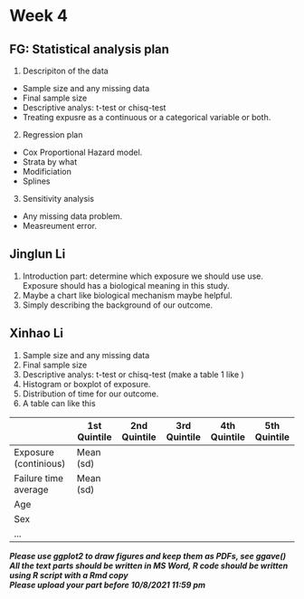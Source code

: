 # Week 4

## FG: Statistical analysis plan

1. Descripiton of the data
  - Sample size and any missing data 
  - Final sample size
  - Descriptive analys: t-test or chisq-test
  - Treating expusre as a continuous or a categorical variable or both.
2. Regression plan
  - Cox Proportional Hazard model.
  - Strata by what
  - Modificiation
  - Splines

3. Sensitivity analysis
  - Any missing data problem.
  - Measreument error.

## Jinglun Li

1. Introduction part: determine which exposure we should use use. Exposure should has a biological meaning in this study. 
2. Maybe a chart like biological mechanism maybe helpful.
3. Simply describing the background of our outcome. 

## Xinhao Li

1. Sample size and any missing data 
2. Final sample size
3. Descriptive analys: t-test or chisq-test (make a table 1 like )
4. Histogram or boxplot of exposure. 
5. Distribution of time for our outcome.
6. A table can like this  

|                     |1st Quintile| 2nd Quintile| 3rd Quintile| 4th Quintile| 5th Quintile|
|--                   |------------|-------------|-------------|-------------|-------------|
|Exposure (continious)| Mean (sd)  |             |             |             |             |
|Failure time average |Mean (sd)   |             |             |             |             |
| Age                 |            |             |             |             |             |
| Sex                 |            |             |             |             |             |
|...                  |            |             |             |             |             |

***Please use ggplot2 to draw figures and keep them as PDFs, see ggave()***   
***All the text parts should be written in MS Word, R code should be written using R script with a Rmd copy***  
***Please upload your part before 10/8/2021 11:59 pm***



